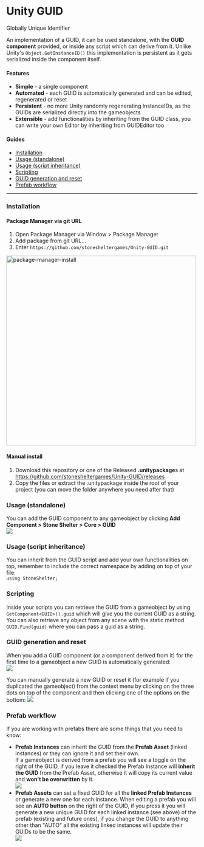 # Unity GUID
Globally Unique Identifier

An implementation of a GUID, it can be used standalone, with the **GUID component** provided, or inside any script which can derive from it.
Unlike Unity's `Object.GetInstanceID()` this implementation is persistent as it gets serialized inside the component itself.

#### Features
- **Simple** - a single component
- **Automated** - each GUID is automatically generated and can be edited, regenerated or reset
- **Persistent** - no more Unity randomly regenerating InstanceIDs, as the GUIDs are serialized directly into the gameobjects
- **Extensible** - add functionalities by inheriting from the GUID class, you can write your own Editor by inheriting from GUIDEditor too

#### Guides
- [Installation](#installation)
- [Usage (standalone)](#usage-standalone)
- [Usage (script inheritance)](#usage-script-inheritance)
- [Scripting](#scripting)
- [GUID generation and reset](#guid-generation-and-reset)
- [Prefab workflow](#prefab-workflow)

---

### Installation
#### Package Manager via git URL
1. Open Package Manager via Window > Package Manager
2. Add package from git URL...
3. Enter `https://github.com/stonesheltergames/Unity-GUID.git`
<img width="500" alt="package-manager-install" src="https://user-images.githubusercontent.com/5909516/155850620-c7e7d61c-d6c2-4bf3-b84e-ba4bcd439ace.png">

#### Manual install
1. Download this repository or one of the Released **.unitypackage**s at https://github.com/stonesheltergames/Unity-GUID/releases
2. Copy the files or extract the .unitypackage inside the root of your project (you can move the folder anywhere you need after that)

### Usage (standalone)
You can add the GUID component to any gameobject by clicking **Add Component > Stone Shelter > Core > GUID**  
![](https://www.stonesheltergames.com/wp-content/uploads/2020/12/AddComponent.png)

### Usage (script inheritance)
You can inherit from the GUID script and add your own functionalities on top, remember to include the correct namespace by adding on top of your file:  
`using StoneShelter;`

### Scripting
Inside your scripts you can retrieve the GUID from a gameobject by using `GetComponent<GUID>().guid` which will give you the current GUID as a string.  
You can also retrieve any object from any scene with the static method `GUID.Find(guid)` where you can pass a guid as a string.

### GUID generation and reset
When you add a GUID component (or a component derived from it) for the first time to a gameobject a new GUID is automatically generated:  
![](https://www.stonesheltergames.com/wp-content/uploads/2020/12/GUIDGenerated.png)

You can manually generate a new GUID or reset it (for example if you duplicated the gameobject) from the context menu by clicking on the three dots on top of the component and then clicking one of the options on the bottom:
![](https://www.stonesheltergames.com/wp-content/uploads/2020/12/ContextMenu.png)

### Prefab workflow
If you are working with prefabs there are some things that you need to know:
- **Prefab Instances** can inherit the GUID from the **Prefab Asset** (linked instances) or they can ignore it and set their own.  
If a gameobject is derived from a prefab you will see a toggle on the right of the GUID, if you leave it checked the Prefab Instance will **inherit the GUID** from the Prefab Asset, otherwise it will copy its current value and **won't be overwritten** by it.  
![](https://www.stonesheltergames.com/wp-content/uploads/2020/12/PrefabInherit.png)
- **Prefab Assets** can set a fixed GUID for all the **linked Prefab Instances** or generate a new one for each instance.
When editing a prefab you will see an **AUTO button** on the right of the GUID, if you press it you will generate a new unique GUID for each linked instance (see above) of the prefab (existing and future ones), if you change the GUID to anything other than "AUTO" all the existing linked instances will update their GUIDs to be the same.  
![](https://www.stonesheltergames.com/wp-content/uploads/2020/12/PrefabAsset.png)
